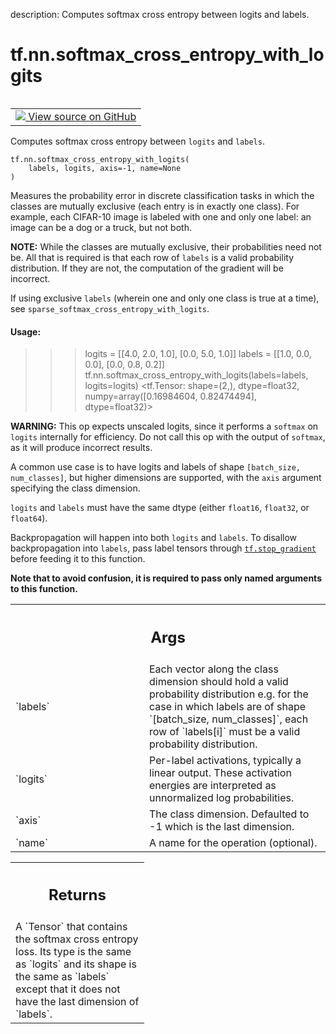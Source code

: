 description: Computes softmax cross entropy between logits and labels.

<div itemscope itemtype="http://developers.google.com/ReferenceObject">
<meta itemprop="name" content="tf.nn.softmax_cross_entropy_with_logits" />
<meta itemprop="path" content="Stable" />
</div>

# tf.nn.softmax_cross_entropy_with_logits

<!-- Insert buttons and diff -->

<table class="tfo-notebook-buttons tfo-api nocontent" align="left">
<td>
  <a target="_blank" href="https://github.com/tensorflow/tensorflow/blob/r2.2/tensorflow/python/ops/nn_ops.py#L3161-L3219">
    <img src="https://www.tensorflow.org/images/GitHub-Mark-32px.png" />
    View source on GitHub
  </a>
</td>
</table>



Computes softmax cross entropy between `logits` and `labels`.

<pre class="devsite-click-to-copy prettyprint lang-py tfo-signature-link">
<code>tf.nn.softmax_cross_entropy_with_logits(
    labels, logits, axis=-1, name=None
)
</code></pre>



<!-- Placeholder for "Used in" -->

Measures the probability error in discrete classification tasks in which the
classes are mutually exclusive (each entry is in exactly one class).  For
example, each CIFAR-10 image is labeled with one and only one label: an image
can be a dog or a truck, but not both.

**NOTE:**  While the classes are mutually exclusive, their probabilities
need not be.  All that is required is that each row of `labels` is
a valid probability distribution.  If they are not, the computation of the
gradient will be incorrect.

If using exclusive `labels` (wherein one and only
one class is true at a time), see `sparse_softmax_cross_entropy_with_logits`.

#### Usage:


>>> logits = [[4.0, 2.0, 1.0], [0.0, 5.0, 1.0]]
>>> labels = [[1.0, 0.0, 0.0], [0.0, 0.8, 0.2]]
>>> tf.nn.softmax_cross_entropy_with_logits(labels=labels, logits=logits)
<tf.Tensor: shape=(2,), dtype=float32,
numpy=array([0.16984604, 0.82474494], dtype=float32)>

**WARNING:** This op expects unscaled logits, since it performs a `softmax`
on `logits` internally for efficiency.  Do not call this op with the
output of `softmax`, as it will produce incorrect results.

A common use case is to have logits and labels of shape
`[batch_size, num_classes]`, but higher dimensions are supported, with
the `axis` argument specifying the class dimension.

`logits` and `labels` must have the same dtype (either `float16`, `float32`,
or `float64`).

Backpropagation will happen into both `logits` and `labels`.  To disallow
backpropagation into `labels`, pass label tensors through <a href="../../tf/stop_gradient.md"><code>tf.stop_gradient</code></a>
before feeding it to this function.

**Note that to avoid confusion, it is required to pass only named arguments to
this function.**

<!-- Tabular view -->
 <table class="responsive fixed orange">
<colgroup><col width="214px"><col></colgroup>
<tr><th colspan="2"><h2 class="add-link">Args</h2></th></tr>

<tr>
<td>
`labels`
</td>
<td>
Each vector along the class dimension should hold a valid
probability distribution e.g. for the case in which labels are of shape
`[batch_size, num_classes]`, each row of `labels[i]` must be a valid
probability distribution.
</td>
</tr><tr>
<td>
`logits`
</td>
<td>
Per-label activations, typically a linear output. These activation
energies are interpreted as unnormalized log probabilities.
</td>
</tr><tr>
<td>
`axis`
</td>
<td>
The class dimension. Defaulted to -1 which is the last dimension.
</td>
</tr><tr>
<td>
`name`
</td>
<td>
A name for the operation (optional).
</td>
</tr>
</table>



<!-- Tabular view -->
 <table class="responsive fixed orange">
<colgroup><col width="214px"><col></colgroup>
<tr><th colspan="2"><h2 class="add-link">Returns</h2></th></tr>
<tr class="alt">
<td colspan="2">
A `Tensor` that contains the softmax cross entropy loss. Its type is the
same as `logits` and its shape is the same as `labels` except that it does
not have the last dimension of `labels`.
</td>
</tr>

</table>

